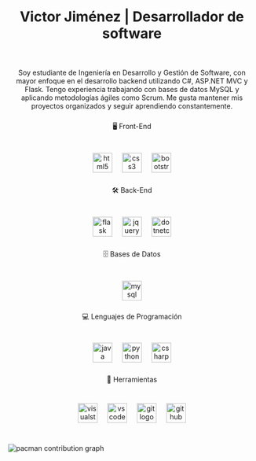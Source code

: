 <h1 align="center">Victor Jiménez | Desarrollador de software</h1>

###

<br clear="both">

<p align="center">Soy estudiante de Ingeniería en Desarrollo y Gestión de Software, con mayor enfoque en el desarrollo backend utilizando C#, ASP.NET MVC y Flask. Tengo experiencia trabajando con bases de datos MySQL y aplicando metodologías ágiles como Scrum. Me gusta mantener mis proyectos organizados y seguir aprendiendo constantemente.</p>

###

<p align="center">🖥️ Front-End</p>

###

<br clear="both">

<div align="center">
  <img src="https://cdn.jsdelivr.net/gh/devicons/devicon/icons/html5/html5-original.svg" height="40" alt="html5 logo"  />
  <img width="12" />
  <img src="https://cdn.jsdelivr.net/gh/devicons/devicon/icons/css3/css3-original.svg" height="40" alt="css3 logo"  />
  <img width="12" />
  <img src="https://cdn.jsdelivr.net/gh/devicons/devicon/icons/bootstrap/bootstrap-original.svg" height="40" alt="bootstrap logo"  />
</div>

###

<p align="center">🛠️ Back-End</p>

###

<br clear="both">

<div align="center">
  <img src="https://skillicons.dev/icons?i=flask" height="40" alt="flask logo"  />
  <img width="12" />
  <img src="https://cdn.jsdelivr.net/gh/devicons/devicon/icons/jquery/jquery-original.svg" height="40" alt="jquery logo"  />
  <img width="12" />
  <img src="https://cdn.jsdelivr.net/gh/devicons/devicon/icons/dotnetcore/dotnetcore-original.svg" height="40" alt="dotnetcore logo"  />
</div>

###

<p align="center">🗄️ Bases de Datos</p>

###

<br clear="both">

<div align="center">
  <img src="https://cdn.jsdelivr.net/gh/devicons/devicon/icons/mysql/mysql-original-wordmark.svg" height="40" alt="mysql logo"  />
</div>

###

<p align="center">💻 Lenguajes de Programación</p>

###

<br clear="both">

<div align="center">
  <img src="https://cdn.jsdelivr.net/gh/devicons/devicon/icons/java/java-original.svg" height="40" alt="java logo"  />
  <img width="12" />
  <img src="https://cdn.jsdelivr.net/gh/devicons/devicon/icons/python/python-original.svg" height="40" alt="python logo"  />
  <img width="12" />
  <img src="https://cdn.jsdelivr.net/gh/devicons/devicon/icons/csharp/csharp-original.svg" height="40" alt="csharp logo"  />
</div>

###

<p align="center">🧰 Herramientas</p>

###

<br clear="both">

<div align="center">
  <img src="https://cdn.jsdelivr.net/gh/devicons/devicon/icons/visualstudio/visualstudio-plain.svg" height="40" alt="visualstudio logo"  />
  <img width="12" />
  <img src="https://cdn.jsdelivr.net/gh/devicons/devicon/icons/vscode/vscode-original.svg" height="40" alt="vscode logo"  />
  <img width="12" />
  <img src="https://cdn.jsdelivr.net/gh/devicons/devicon/icons/git/git-original.svg" height="40" alt="git logo"  />
  <img width="12" />
  <img src="https://skillicons.dev/icons?i=github" height="40" alt="github logo"  />
</div>

###

<br clear="both">

<picture>
  <source media="(prefers-color-scheme: dark)" srcset="https://raw.githubusercontent.com/victorjc321/victorjc321/output/pacman-contribution-graph-dark.svg">
  <source media="(prefers-color-scheme: light)" srcset="https://raw.githubusercontent.com/victorjc321/victorjc321/output/pacman-contribution-graph.svg">
  <img alt="pacman contribution graph" src="https://raw.githubusercontent.com/victorjc321/victorjc321/output/pacman-contribution-graph.svg">
</picture>

###
